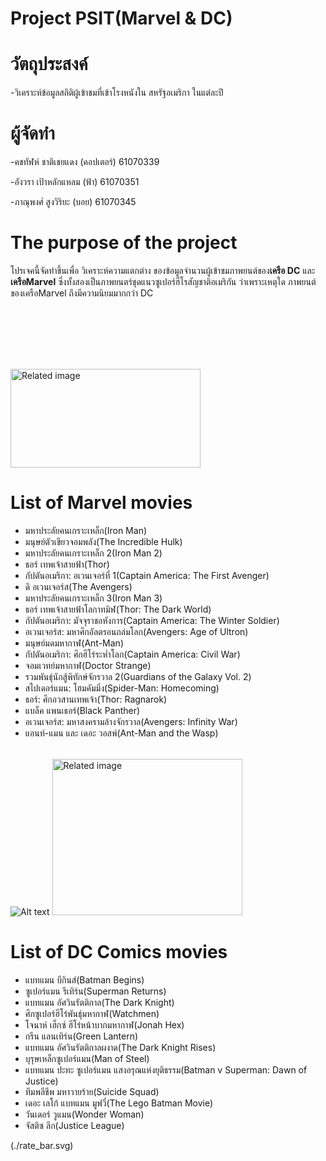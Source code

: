 # Project PSIT(Marvel & DC)

# วัตถุประสงค์
-วิเคราะห์ข้อมูลสถิติผู้เข้าชมที่เข้าโรงหนังใน สหรัฐอเมริกา ในแต่ละปี

# ผู้จัดทำ
-คชทัฬห์ ชาติเชยแดง (คอปเตอร์) 61070339

-อังวรา  เป้าหลักแหลม (ฟ้า) 61070351

-ภาณุพงศ์ สูงวิริยะ (บอย) 61070345

# The purpose of the project
โปรเจคนี้จัดทำขึ้นเพื่อ วิเคราะห์ความแตกต่าง ของข้อมูลจำนวนผู้เข้าชมภาพยนต์ของ**เครือ DC** และ **เครือMarvel** ซึ่งทั้งสองเป็นภาพยนตร์ชุดแนวซูเปอร์ฮีโรสัญชาติอเมริกัน
ว่าเพราะเหตุใด ภาพยนต์ของเครือMarvel ถึงมีความนิยมมากกว่า DC

<img class="irc_mi" src="https://sicilianews24.it/wp-content/uploads/2017/11/Marvel-Cinematic-Universe.jpg" onload="typeof google==='object'&amp;&amp;google.aft&amp;&amp;google.aft(this)" width="304" height="158" style="margin-top: 98px;" alt="Related image">

# List of Marvel movies
-  มหาประลัยคนเกราะเหล็ก(Iron Man)
-  มนุษย์ตัวเขียวจอมพลัง(The Incredible Hulk)
-  มหาประลัยคนเกราะเหล็ก 2(Iron Man 2)
-  ธอร์ เทพเจ้าสายฟ้า(Thor)
-  กัปตันอเมริกา: อเวนเจอร์ที่ 1(Captain America: The First Avenger)
-  ดิ อเวนเจอร์ส(The Avengers)
-  มหาประลัยคนเกราะเหล็ก 3(Iron Man 3)
-  ธอร์ เทพเจ้าสายฟ้าโลกาทมิฬ(Thor: The Dark World)
-  กัปตันอเมริกา: มัจจุราชอหังการ(Captain America: The Winter Soldier)
-  อเวนเจอร์ส: มหาศึกอัลตรอนถล่มโลก(Avengers: Age of Ultron)
-  มนุษย์มดมหากาฬ(Ant-Man)
-  กัปตันอเมริกา: ศึกฮีโร่ระห่ำโลก(Captain America: Civil War)
-  จอมเวทย์มหากาฬ(Doctor Strange)
-  รวมพันธุ์นักสู้พิทักษ์จักรวาล 2(Guardians of the Galaxy Vol. 2)
-  สไปเดอร์แมน: โฮมคัมมิ่ง(Spider-Man: Homecoming)
-  ธอร์: ศึกอวสานเทพเจ้า(Thor: Ragnarok)
-  แบล็ค แพนเธอร์(Black Panther)
-  อเวนเจอร์ส: มหาสงครามล้างจักรวาล(Avengers: Infinity War)
-  แอนท์-แมน และ เดอะ วอสพ์(Ant-Man and the Wasp)

![Alt text](./visualize/output/user_chart.svg)
<img class="irc_mi" src="https://i.pinimg.com/originals/88/d9/6f/88d96f717a70792492ef4c299dfc7bfa.png" onload="typeof google==='object'&amp;&amp;google.aft&amp;&amp;google.aft(this)" width="304" height="250" style="margin-top: 18px;" alt="Related image">

# List of DC Comics movies
-  แบทแมน บีกินส์(Batman Begins)
-  ซูเปอร์แมน รีเทิร์น(Superman Returns)
-  แบทแมน อัศวินรัตติกาล(The Dark Knight)
-  ศึกซูเปอร์ฮีโร่พันธุ์มหากาฬ(Watchmen)
-  โจนาห์ เฮ็กซ์ ฮีโร่หน้าบากมหากาฬ(Jonah Hex)
-  กรีน แลนเทิร์น(Green Lantern)
-  แบทแมน อัศวินรัตติกาลผงาด(The Dark Knight Rises)
-  บุรุษเหล็กซูเปอร์แมน(Man of Steel)
-  แบทแมน ปะทะ ซูเปอร์แมน แสงอรุณแห่งยุติธรรม(Batman v Superman: Dawn of Justice)
-  ทีมพลีชีพ มหาวายร้าย(Suicide Squad)
-  เดอะ เลโก้ แบทแมน มูฟวี่(The Lego Batman Movie)
-  วันเดอร์ วูแมน(Wonder Woman)
-  จัสติซ ลีก(Justice League)

(./rate_bar.svg)


